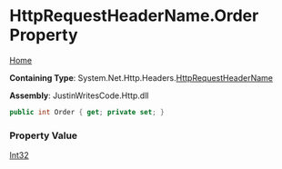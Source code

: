 # HttpRequestHeaderName\.Order Property

[Home](../../../../README.md)

**Containing Type**: System\.Net\.Http\.Headers\.[HttpRequestHeaderName](../README.md)

**Assembly**: JustinWritesCode\.Http\.dll

```csharp
public int Order { get; private set; }
```

### Property Value

[Int32](https://docs.microsoft.com/en-us/dotnet/api/system.int32)

